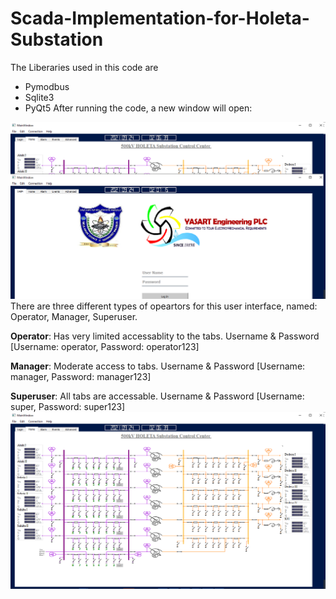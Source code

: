 # Scada-Implementation-for-Holeta-Substation
The Liberaries used in this code are
- Pymodbus
- Sqlite3
- PyQt5
After running the code, a new window will open:

![](LoginTab.png)
There are three different types of opeartors for this user interface, named: Operator, Manager, Superuser.

**Operator**:   Has very limited accessablity to the tabs. Username & Password [Username: operator, Password: operator123]

**Manager**:    Moderate access to tabs. Username & Password [Username: manager, Password: manager123]

**Superuser**:  All tabs are accessable. Username & Password [Username: super, Password: super123]
![](HomeTab.png)
